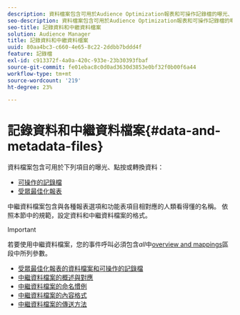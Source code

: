 ```yaml
---
description: 資料檔案包含可用於Audience Optimization報表和可操作記錄檔的曝光、點按或轉換資料。 中繼資料檔案包含與各種報表選項和功能表項目相對應的人類看得懂的名稱。 依照本節中的規範，設定資料和中繼資料檔案的格式。
seo-description: 資料檔案包含可用於Audience Optimization報表和可操作記錄檔的曝光、點按或轉換資料。 中繼資料檔案包含與各種報表選項和功能表項目相對應的人類看得懂的名稱。 依照本節中的規範，設定資料和中繼資料檔案的格式。
seo-title: 記錄資料和中繼資料檔案
solution: Audience Manager
title: 記錄資料和中繼資料檔案
uuid: 80aa4bc3-c660-4e65-8c22-2ddbb7bddd4f
feature: 記錄檔
exl-id: c913372f-4a0a-420c-933e-23b30393fbaf
source-git-commit: fe01ebac8c0d0ad3630d3853e0bf32f0b00f6a44
workflow-type: tm+mt
source-wordcount: '219'
ht-degree: 23%

---
```


# 記錄資料和中繼資料檔案{#data-and-metadata-files}

資料檔案包含可用於下列項目的曝光、點按或轉換資料：

* [可操作的記錄檔](/help/using/integration/media-data-integration/actionable-log-files.md)
* [受眾最佳化報表](/help/using/reporting/audience-optimization-reports/audience-optimization-reports.md)

中繼資料檔案包含與各種報表選項和功能表項目相對應的人類看得懂的名稱。 依照本節中的規範，設定資料和中繼資料檔案的格式。

>[!IMPORTANT]
>
>若要使用中繼資料檔案，您的事件呼叫必須包含&#x200B;*all*&#x200B;中[overview and mappings](../../../reporting/audience-optimization-reports/metadata-files-intro/metadata-file-overview.md)區段中所列參數。

* [受眾最佳化報表的資料檔案和可操作的記錄檔](/help/using/reporting/audience-optimization-reports/metadata-files-intro/datafiles-intro.md)
* [中繼資料檔案的概述與對應](/help/using/reporting/audience-optimization-reports/metadata-files-intro/metadata-file-overview.md)
* [中繼資料檔案的命名慣例](/help/using/reporting/audience-optimization-reports/metadata-files-intro/metadata-file-names.md)
* [中繼資料檔案的內容格式](/help/using/reporting/audience-optimization-reports/metadata-files-intro/metadata-file-contents.md)
* [中繼資料檔案的傳送方法](/help/using/reporting/audience-optimization-reports/metadata-files-intro/metadata-delivery-methods.md)
